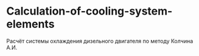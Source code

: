 # Calculation-of-cooling-system-elements
Расчёт системы охлаждения дизельного двигателя по методу Колчина А.И.
